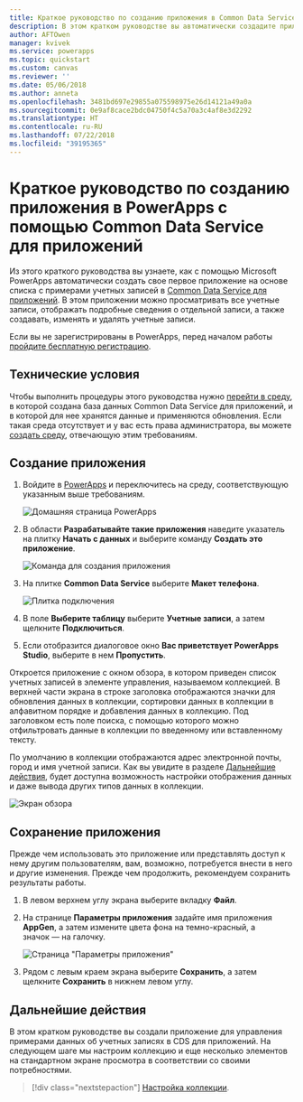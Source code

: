 ```yaml
---
title: Краткое руководство по созданию приложения в Common Data Service для приложений | Документация Майкрософт
description: В этом кратком руководстве вы автоматически создадите приложение в PowerApps, которое управляет данными в Common Data Service для приложений.
author: AFTOwen
manager: kvivek
ms.service: powerapps
ms.topic: quickstart
ms.custom: canvas
ms.reviewer: ''
ms.date: 05/06/2018
ms.author: anneta
ms.openlocfilehash: 3481bd697e29855a075598975e26d14121a49a0a
ms.sourcegitcommit: 0e9af8cace2bdc04750f4c5a70a3c4af8e3d2292
ms.translationtype: HT
ms.contentlocale: ru-RU
ms.lasthandoff: 07/22/2018
ms.locfileid: "39195365"
---
```

# <a name="quickstart-generate-an-app-from-common-data-service-for-apps-in-powerapps"></a>Краткое руководство по созданию приложения в PowerApps с помощью Common Data Service для приложений

Из этого краткого руководства вы узнаете, как с помощью Microsoft PowerApps автоматически создать свое первое приложение на основе списка с примерами учетных записей в [Common Data Service для приложений](../common-data-service/data-platform-intro.md). В этом приложении можно просматривать все учетные записи, отображать подробные сведения о отдельной записи, а также создавать, изменять и удалять учетные записи.

Если вы не зарегистрированы в PowerApps, перед началом работы [пройдите бесплатную регистрацию](https://web.powerapps.com?utm_source=padocs&utm_medium=linkinadoc&utm_campaign=referralsfromdoc).

## <a name="prerequisites"></a>Технические условия
Чтобы выполнить процедуры этого руководства нужно [перейти в среду](working-with-environments.md), в которой создана база данных Common Data Service для приложений, и в которой для нее хранятся данные и применяются обновления. Если такая среда отсутствует и у вас есть права администратора, вы можете [создать среду](../../administrator/environments-administration.md#create-an-environment), отвечающую этим требованиям.

## <a name="generate-an-app"></a>Создание приложения
1. Войдите в [PowerApps](https://web.powerapps.com?utm_source=padocs&utm_medium=linkinadoc&utm_campaign=referralsfromdoc) и переключитесь на среду, соответствующую указанным выше требованиям.

    ![Домашняя страница PowerApps](./media/data-platform-create-app/sign-in.png)

1. В области **Разрабатывайте такие приложения** наведите указатель на плитку **Начать с данных** и выберите команду **Создать это приложение**.

    ![Команда для создания приложения](./media/data-platform-create-app/make-this-app.png)

1. На плитке **Common Data Service** выберите **Макет телефона**.

    ![Плитка подключения](./media/data-platform-create-app/connection-tile.png)

1. В поле **Выберите таблицу** выберите **Учетные записи**, а затем щелкните **Подключиться**.

1. Если отобразится диалоговое окно **Вас приветствует PowerApps Studio**, выберите в нем **Пропустить**.

Откроется приложение с окном обзора, в котором приведен список учетных записей в элементе управления, называемом коллекцией. В верхней части экрана в строке заголовка отображаются значки для обновления данных в коллекции, сортировки данных в коллекции в алфавитном порядке и добавления данных в коллекцию. Под заголовком есть поле поиска, с помощью которого можно отфильтровать данные в коллекции по введенному или вставленному тексту. 

По умолчанию в коллекции отображаются адрес электронной почты, город и имя учетной записи. Как вы увидите в разделе [Дальнейшие действия](data-platform-create-app.md#next-steps), будет доступна возможность настройки отображения данных и даже вывода других типов данных в коллекции.

![Экран обзора](./media/data-platform-create-app/browse-screen.png)

## <a name="save-the-app"></a>Сохранение приложения
Прежде чем использовать это приложение или представлять доступ к нему другим пользователям, вам, возможно, потребуется внести в него и другие изменения. Прежде чем продолжить, рекомендуем сохранить результаты работы.

1. В левом верхнем углу экрана выберите вкладку **Файл**.

1. На странице **Параметры приложения** задайте имя приложения **AppGen**, а затем измените цвета фона на темно-красный, а значок — на галочку.

    ![Страница "Параметры приложения"](./media/data-platform-create-app/app-settings.png)

1. Рядом с левым краем экрана выберите **Сохранить**, а затем щелкните **Сохранить** в нижнем левом углу.

## <a name="next-steps"></a>Дальнейшие действия
В этом кратком руководстве вы создали приложение для управления примерами данных об учетных записях в CDS для приложений. На следующем шаге мы настроим коллекцию и еще несколько элементов на стандартном экране просмотра в соответствии со своими потребностями.

> [!div class="nextstepaction"]
> [Настройка коллекции](customize-layout-sharepoint.md).

